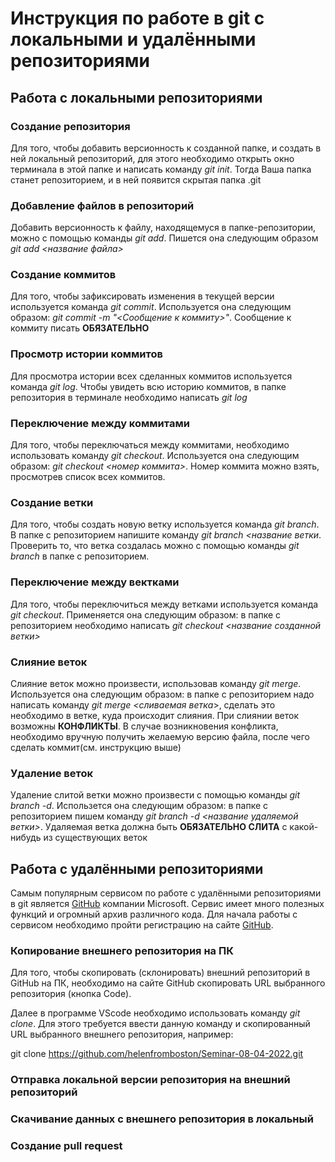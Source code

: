 # Инструкция по работе в git с локальными и удалёнными репозиториями

## Работа с локальными репозиториями

### Создание репозитория
Для того, чтобы добавить версионность к созданной папке, и создать в ней локальный репозиторий, для этого необходимо открыть окно терминала в этой папке и написать команду *git init*. Тогда Ваша папка станет репозиторием, и в ней появится скрытая папка .git

### Добавление файлов в репозиторий
Добавить версионность к файлу, находящемуся в папке-репозитории, можно с помощью команды *git add*. Пишется она следующим образом *git add <название файла>*

### Создание коммитов
Для того, чтобы зафиксировать изменения в текущей версии используется команда *git commit*. Используется она следующим образом: *git commit -m "<Сообщение к коммиту>"*. Сообщение к коммиту писать **ОБЯЗАТЕЛЬНО**

### Просмотр истории коммитов
Для просмотра истории всех сделанных коммитов используется команда *git log*. Чтобы увидеть всю историю коммитов, в папке репозитория в терминале необходимо написать *git log*

### Переключение между коммитами
Для того, чтобы переключаться между коммитами, необходимо использовать команду *git checkout*. Используется она следующим образом: *git checkout <номер коммита>*. Номер коммита можно взять, просмотрев список всех коммитов. 

### Создание ветки
Для того, чтобы создать новую ветку используется команда *git branch*. В папке с репозиторием напишите команду *git branch <название ветки*. Проверить то, что ветка создалась можно с помощью команды *git branch* в папке с репозиторием.

### Переключение между вектками
Для того, чтобы переключиться между ветками используется команда *git checkout*. Применяется она следующим образом: в папке с репозиторием необходимо написать *git checkout <название созданной ветки>*

### Слияние веток
Слияние веток можно произвести, использовав команду *git merge*. Используется она следующим образом: в папке с репозиторием надо написать команду *git merge <сливаемая ветка*>, сделать это необходимо в ветке, куда происходит слияния. При слиянии веток возможны **КОНФЛИКТЫ**. В случае возникновения конфликта, необходимо вручную получить желаемую версию файла, после чего сделать коммит(см. инструкцию выше)

### Удаление веток
Удаление слитой ветки можно произвести с помощью команды *git branch -d*. Использется она следующим образом: в папке с репозиторием пишем команду *git branch -d <название удаляемой ветки>*. Удаляемая ветка должна быть **ОБЯЗАТЕЛЬНО СЛИТА** с какой-нибудь из существующих веток

## Работа с удалёнными репозиториями
Самым популярным сервисом по работе с удалёнными репозиториями в git является [GitHub](https://github.com/) компании Microsoft. Сервис имеет много полезных функций и огромный архив различного кода. Для начала работы с сервисом необходимо пройти регистрацию на сайте [GitHub](https://github.com/).

### Копирование внешнего репозитория на ПК
Для того, чтобы скопировать (склонировать) внешний репозиторий в GitHub на ПК, необходимо на сайте GitHub скопировать URL выбранного репозитория (кнопка Code).

Далее в программе VScode необходимо использовать команду *git clone*. Для этого требуется ввести данную команду и скопированный URL выбранного внешнего репозитория, например:

git clone https://github.com/helenfromboston/Seminar-08-04-2022.git

### Отправка локальной версии репозитория на внешний репозиторий

### Скачивание данных с внешнего репозитория в локальный

### Создание pull request